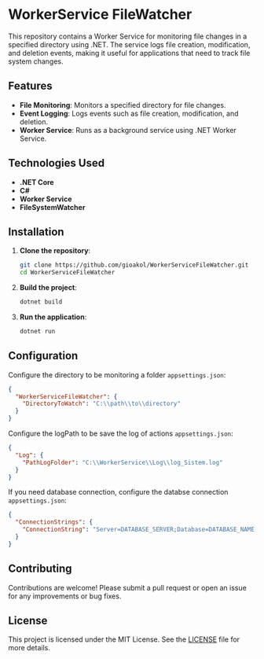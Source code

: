 # WorkerService FileWatcher

This repository contains a Worker Service for monitoring file changes in a specified directory using .NET. The service logs file creation, modification, and deletion events, making it useful for applications that need to track file system changes.

## Features

- **File Monitoring**: Monitors a specified directory for file changes.
- **Event Logging**: Logs events such as file creation, modification, and deletion.
- **Worker Service**: Runs as a background service using .NET Worker Service.

## Technologies Used

- **.NET Core**
- **C#**
- **Worker Service**
- **FileSystemWatcher**

## Installation

1. **Clone the repository**:
   ```bash
   git clone https://github.com/gioakol/WorkerServiceFileWatcher.git
   cd WorkerServiceFileWatcher
   ```

2. **Build the project**:
   ```bash
   dotnet build
   ```

3. **Run the application**:
   ```bash
   dotnet run
   ```

## Configuration

Configure the directory to be monitoring a folder `appsettings.json`:

```json
{
  "WorkerServiceFileWatcher": {
    "DirectoryToWatch": "C:\\path\\to\\directory"
  }
}
```

Configure the logPath to be save the log of actions `appsettings.json`:

```json
{
  "Log": {
    "PathLogFolder": "C:\\WorkerService\\Log\\log_Sistem.log"
  }
}
```

If you need database connection, configure the databse connection `appsettings.json`:

```json
{
  "ConnectionStrings": {
    "ConnectionString": "Server=DATABASE_SERVER;Database=DATABASE_NAME;User Id=USER_NAME;Password=PASSWORD;TrustServerCertificate=true;Trusted_Connection=Yes"
  }
}
```

## Contributing

Contributions are welcome! Please submit a pull request or open an issue for any improvements or bug fixes.

## License

This project is licensed under the MIT License. See the [LICENSE](LICENSE) file for more details.
